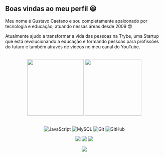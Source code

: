 ## Boas vindas ao meu perfil 😀

Meu nome é Gustavo Caetano e sou completamente apaixonado por tecnologia e educação, atuando nessas áreas desde 2009 😎

Atualmente ajudo a transformar a vida das pessoas na Trybe, uma Startup que está revolucionando a educação e formando pessoas para profissões do futuro e também através de vídeos no meu canal do YouTube.

<br>

<!-- GITHUB STATUS -->
<div align="center">
  <img height="180em" src="https://github-readme-stats.vercel.app/api?username=gus-caetano&show_icons=true&theme=dark&include_all_commits=true&count_private=true"/>
  <img height="180em" src="https://github-readme-stats.vercel.app/api/top-langs/?username=gus-caetano&layout=compact&langs_count=10&theme=dark"/>

  <!-- TEMAS: dark, radical, merko, gruvbox, tokyonight, onedark, cobalt, synthwave, highcontrast, dracula -->
</div>

<br>

<!-- TECNOLOGIAS -->
<div align="center">

![JavaScript](https://img.shields.io/badge/-JavaScript-black?style=flat-square&logo=javascript)
![MySQL](https://img.shields.io/badge/-MySQL-black?style=flat-square&logo=mysql)
![Git](https://img.shields.io/badge/-Git-black?style=flat-square&logo=git)
![GitHub](https://img.shields.io/badge/-GitHub-181717?style=flat-square&logo=github)

</div>

<!-- REDES SOCIAIS -->
<div align="center">
  <a href="https://www.youtube.com/tecnologiaemvideo" target="_blank"><img src="https://img.shields.io/badge/YouTube-FF0000?style=for-the-badge&logo=youtube&logoColor=white" target="_blank"></a>
  <a href="https://instagram.com/gustac" target="_blank"><img src="https://img.shields.io/badge/-Instagram-%23E4405F?style=for-the-badge&logo=instagram&logoColor=white" target="_blank"></a>
  <a href="https://www.linkedin.com/in/gustavoabreucaetano/" target="_blank"><img src="https://img.shields.io/badge/-LinkedIn-%230077B5?style=for-the-badge&logo=linkedin&logoColor=white" target="_blank"></a>  
  
  ![](https://visitor-badge.glitch.me/badge?page_id=gus-caetano)
</div>
